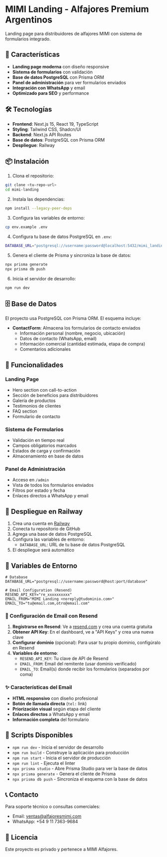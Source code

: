 # MIMI Landing - Alfajores Premium Argentinos

Landing page para distribuidores de alfajores MIMI con sistema de formularios integrado.

## 🚀 Características

- **Landing page moderna** con diseño responsive
- **Sistema de formularios** con validación
- **Base de datos PostgreSQL** con Prisma ORM
- **Panel de administración** para ver formularios enviados
- **Integración con WhatsApp** y email
- **Optimizado para SEO** y performance

## 🛠️ Tecnologías

- **Frontend**: Next.js 15, React 19, TypeScript
- **Styling**: Tailwind CSS, Shadcn/UI
- **Backend**: Next.js API Routes
- **Base de datos**: PostgreSQL con Prisma ORM
- **Despliegue**: Railway

## 📦 Instalación

1. Clona el repositorio:
```bash
git clone <tu-repo-url>
cd mimi-landing
```

2. Instala las dependencias:
```bash
npm install --legacy-peer-deps
```

3. Configura las variables de entorno:
```bash
cp env.example .env
```

4. Configura tu base de datos PostgreSQL en `.env`:
```bash
DATABASE_URL="postgresql://username:password@localhost:5432/mimi_landing"
```

5. Genera el cliente de Prisma y sincroniza la base de datos:
```bash
npx prisma generate
npx prisma db push
```

6. Inicia el servidor de desarrollo:
```bash
npm run dev
```

## 🗄️ Base de Datos

El proyecto usa PostgreSQL con Prisma ORM. El esquema incluye:

- **ContactForm**: Almacena los formularios de contacto enviados
  - Información personal (nombre, negocio, ubicación)
  - Datos de contacto (WhatsApp, email)
  - Información comercial (cantidad estimada, etapa de compra)
  - Comentarios adicionales

## 📱 Funcionalidades

### Landing Page
- Hero section con call-to-action
- Sección de beneficios para distribuidores
- Galería de productos
- Testimonios de clientes
- FAQ section
- Formulario de contacto

### Sistema de Formularios
- Validación en tiempo real
- Campos obligatorios marcados
- Estados de carga y confirmación
- Almacenamiento en base de datos

### Panel de Administración
- Acceso en `/admin`
- Vista de todos los formularios enviados
- Filtros por estado y fecha
- Enlaces directos a WhatsApp y email

## 🚀 Despliegue en Railway

1. Crea una cuenta en [Railway](https://railway.app)
2. Conecta tu repositorio de GitHub
3. Agrega una base de datos PostgreSQL
4. Configura las variables de entorno:
   - `DATABASE_URL`: URL de tu base de datos PostgreSQL
5. El despliegue será automático

## 📝 Variables de Entorno

```env
# Database
DATABASE_URL="postgresql://username:password@host:port/database"

# Email Configuration (Resend)
RESEND_API_KEY="re_xxxxxxxxxx"
EMAIL_FROM="MIMI Landing <noreply@tudominio.com>"
EMAIL_TO="tu@email.com,otro@email.com"
```

### 📧 Configuración de Email con Resend

1. **Registrarse en Resend**: Ve a [resend.com](https://resend.com) y crea una cuenta gratuita
2. **Obtener API Key**: En el dashboard, ve a "API Keys" y crea una nueva clave
3. **Configurar dominio** (opcional): Para usar tu propio dominio, configúralo en Resend
4. **Variables de entorno**:
   - `RESEND_API_KEY`: Tu clave de API de Resend
   - `EMAIL_FROM`: Email del remitente (usar dominio verificado)
   - `EMAIL_TO`: Email(s) donde recibir los formularios (separados por coma)

### ✨ Características del Email

- **HTML responsivo** con diseño profesional
- **Botón de llamada directa** (`tel:` link)
- **Priorización visual** según etapa del cliente
- **Enlaces directos** a WhatsApp y email
- **Información completa** del formulario

## 🔧 Scripts Disponibles

- `npm run dev` - Inicia el servidor de desarrollo
- `npm run build` - Construye la aplicación para producción
- `npm run start` - Inicia el servidor de producción
- `npm run lint` - Ejecuta el linter
- `npx prisma studio` - Abre Prisma Studio para ver la base de datos
- `npx prisma generate` - Genera el cliente de Prisma
- `npx prisma db push` - Sincroniza el esquema con la base de datos

## 📞 Contacto

Para soporte técnico o consultas comerciales:
- Email: ventas@alfajoresmimi.com
- WhatsApp: +54 9 11 7363-9684

## 📄 Licencia

Este proyecto es privado y pertenece a MIMI Alfajores. 